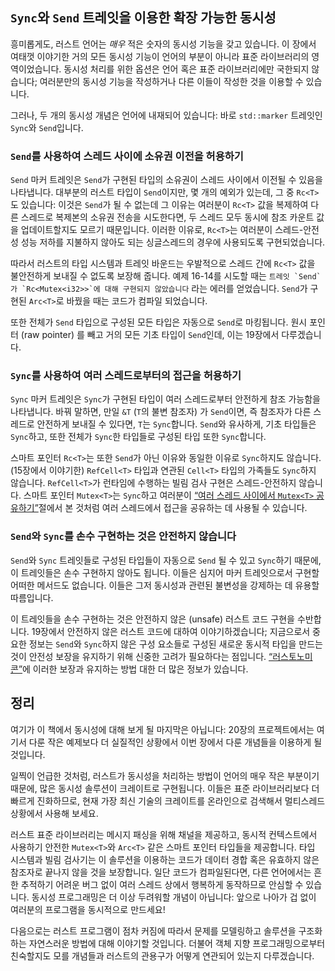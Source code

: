 ## `Sync`와 `Send` 트레잇을 이용한 확장 가능한 동시성

흥미롭게도, 러스트 언어는 *매우* 적은 숫자의 동시성 기능을 갖고 있습니다.
이 장에서 여태껏 이야기한 거의 모든 동시성 기능이 언어의 부분이 아니라
표준 라이브러리의 영역이었습니다. 동시성 처리를 위한 옵션은 언어 혹은
표준 라이브러리에만 국한되지 않습니다; 여러분만의 동시성 기능을 작성하거나
다른 이들이 작성한 것을 이용할 수 있습니다.

그러나, 두 개의 동시성 개념은 언어에 내재되어 있습니다: 바로 `std::marker`
트레잇인 `Sync`와 `Send`입니다.

### `Send`를 사용하여 스레드 사이에 소유권 이전을 허용하기

`Send` 마커 트레잇은 `Send`가 구현된 타입의 소유권이 스레드 사이에서
이전될 수 있음을 나타냅니다. 대부분의 러스트 타입이 `Send`이지만,
몇 개의 예외가 있는데, 그 중 `Rc<T>`도 있습니다: 이것은 `Send`가 될 수
없는데 그 이유는 여러분이 `Rc<T>` 값을 복제하여 다른 스레드로 복제본의
소유권 전송을 시도한다면, 두 스레드 모두 동시에 참조 카운트 값을 업데이트할지도
모르기 때문입니다. 이러한 이유로, `Rc<T>`는 여러분이 스레드-안전성 성능
저하를 지불하지 않아도 되는 싱글스레드의 경우에 사용되도록
구현되었습니다.

따라서 러스트의 타입 시스템과 트레잇 바운드는 우발적으로 스레드 간에
`Rc<T>` 값을 불안전하게 보내질 수 없도록 보장해 줍니다. 예제 16-14를
시도할 때는 `` 트레잇 `Send`가 `Rc<Mutex<i32>>`에 대해 구현되지 않았습니다 ``
라는 에러를 얻었습니다. `Send`가 구현된 `Arc<T>`로 바꿨을 때는 코드가 컴파일
되었습니다.

또한 전체가 `Send` 타입으로 구성된 모든 타입은 자동으로 `Send`로 마킹됩니다.
원시 포인터 (raw pointer) 를 빼고 거의 모든 기초 타입이 `Send`인데, 이는
19장에서 다루겠습니다.

### `Sync`를 사용하여 여러 스레드로부터의 접근을 허용하기 

`Sync` 마커 트레잇은 `Sync`가 구현된 타입이 여러 스레드로부터 안전하게 참조
가능함을 나타냅니다. 바꿔 말하면, 만일 `&T` (`T`의 불변 참조자) 가 `Send`이면,
즉 참조자가 다른 스레드로 안전하게 보내질 수 있다면, `T`는 `Sync`합니다.
`Send`와 유사하게, 기초 타입들은 `Sync`하고, 또한 전체가 `Sync`한 타입들로
구성된 타입 또한 `Sync`합니다.

스마트 포인터 `Rc<T>`는 또한 `Send`가 아닌 이유와 동일한 이유로
`Sync`하지도 않습니다. (15장에서 이야기한) `RefCell<T>` 타입과
연관된 `Cell<T>` 타입의 가족들도 `Sync`하지 않습니다.
`RefCell<T>`가 런타임에 수행하는 빌림 검사 구현은 스레드-안전하지
않습니다. 스마트 포인터 `Mutex<T>`는 `Sync`하고 여러분이 [“여러 스레드 사이에서
`Mutex<T>` 공유하기”][sharing-a-mutext-between-multiple-threads]<!-- ignore -->절에서
본 것처럼 여러 스레드에서 접근을 공유하는 데 사용될 수 있습니다.

### `Send`와 `Sync`를 손수 구현하는 것은 안전하지 않습니다

`Send`와 `Sync` 트레잇들로 구성된 타입들이 자동으로 `Send` 될 수 있고
`Sync`하기 때문에, 이 트레잇들은 손수 구현하지 않아도 됩니다. 이들은 심지어
마커 트레잇으로서 구현할 어떠한 메서드도 없습니다. 이들은 그저 동시성과
관련된 불변성을 강제하는 데 유용할 따름입니다.

이 트레잇들을 손수 구현하는 것은 안전하지 않은 (unsafe) 러스트 코드 구현을
수반합니다. 19장에서 안전하지 않은 러스트 코드에 대하여 이야기하겠습니다;
지금으로서 중요한 정보는 `Send`와 `Sync`하지 않은 구성 요소들로 구성된 새로운
동시적 타입을 만드는 것이 안전성 보장을 유지하기 위해 신중한 고려가 필요하다는
점입니다. [“러스토노미콘”][nomicon]에 이러한 보장과 유지하는 방법 대한 더 많은
정보가 있습니다.

## 정리

여기가 이 책에서 동시성에 대해 보게 될 마지막은 아닙니다: 20장의 프로젝트에서는
여기서 다룬 작은 예제보다 더 실질적인 상황에서 이번 장에서 다룬 개념들을
이용하게 될 것입니다.

일찍이 언급한 것처럼, 러스트가 동시성을 처리하는 방법이 언어의 매우
작은 부분이기 때문에, 많은 동시성 솔루션이 크레이트로 구현됩니다.
이들은 표준 라이브러리보다 더 빠르게 진화하므로, 현재 가장 최신
기술의 크레이트를 온라인으로 검색해서 멀티스레드 상황에서 사용해
보세요.

러스트 표준 라이브러리는 메시지 패싱을 위해 채널을 제공하고, 동시적
컨텍스트에서 사용하기 안전한 `Mutex<T>`와 `Arc<T>` 같은 스마트 포인터
타입들을 제공합니다. 타입 시스템과 빌림 검사기는 이 솔루션을 이용하는
코드가 데이터 경합 혹은 유효하지 않은 참조자로 끝나지 않을 것을 보장합니다.
일단 코드가 컴파일된다면, 다른 언어에서는 흔한 추적하기 어려운 버그 없이
여러 스레드 상에서 행복하게 동작하므로 안심할 수 있습니다.
동시성 프로그래밍은 더 이상 두려워할 개념이 아닙니다: 앞으로 나아가
겁 없이 여러분의 프로그램을 동시적으로 만드세요!

다음으로는 러스트 프로그램이 점차 커짐에 따라서 문제를 모델링하고 솔루션을
구조화하는 자연스러운 방법에 대해 이야기할 것입니다. 더불어 객체 지향 프로그래밍으로부터
친숙할지도 모를 개념들과 러스트의 관용구가 어떻게 연관되어 있는지 다루겠습니다.

[sharing-a-mutext-between-multiple-threads]:
ch16-03-shared-state.html#sharing-a-mutext-between-multiple-threads
[nomicon]: ../nomicon/index.html
